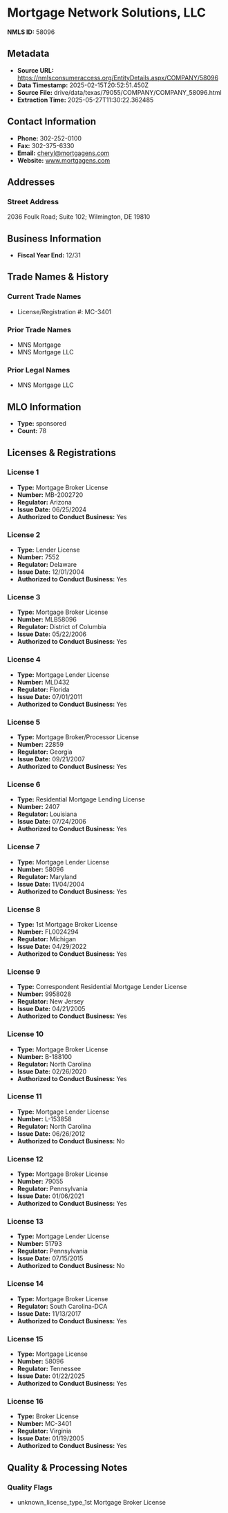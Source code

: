 # Mortgage Network Solutions, LLC

**NMLS ID:** 58096

## Metadata
- **Source URL:** https://nmlsconsumeraccess.org/EntityDetails.aspx/COMPANY/58096
- **Data Timestamp:** 2025-02-15T20:52:51.450Z
- **Source File:** drive/data/texas/79055/COMPANY/COMPANY_58096.html
- **Extraction Time:** 2025-05-27T11:30:22.362485

## Contact Information
- **Phone:** 302-252-0100
- **Fax:** 302-375-6330
- **Email:** cheryl@mortgagens.com
- **Website:** www.mortgagens.com

## Addresses
### Street Address
2036 Foulk Road; Suite 102; Wilmington, DE 19810

## Business Information
- **Fiscal Year End:** 12/31

## Trade Names & History
### Current Trade Names
- License/Registration #: MC-3401

### Prior Trade Names
- MNS Mortgage
- MNS Mortgage LLC

### Prior Legal Names
- MNS Mortgage LLC

## MLO Information
- **Type:** sponsored
- **Count:** 78

## Licenses & Registrations

### License 1
- **Type:** Mortgage Broker License
- **Number:** MB-2002720
- **Regulator:** Arizona
- **Issue Date:** 06/25/2024
- **Authorized to Conduct Business:** Yes

### License 2
- **Type:** Lender License
- **Number:** 7552
- **Regulator:** Delaware
- **Issue Date:** 12/01/2004
- **Authorized to Conduct Business:** Yes

### License 3
- **Type:** Mortgage Broker License
- **Number:** MLB58096
- **Regulator:** District of Columbia
- **Issue Date:** 05/22/2006
- **Authorized to Conduct Business:** Yes

### License 4
- **Type:** Mortgage Lender License
- **Number:** MLD432
- **Regulator:** Florida
- **Issue Date:** 07/01/2011
- **Authorized to Conduct Business:** Yes

### License 5
- **Type:** Mortgage Broker/Processor License
- **Number:** 22859
- **Regulator:** Georgia
- **Issue Date:** 09/21/2007
- **Authorized to Conduct Business:** Yes

### License 6
- **Type:** Residential Mortgage Lending License
- **Number:** 2407
- **Regulator:** Louisiana
- **Issue Date:** 07/24/2006
- **Authorized to Conduct Business:** Yes

### License 7
- **Type:** Mortgage Lender License
- **Number:** 58096
- **Regulator:** Maryland
- **Issue Date:** 11/04/2004
- **Authorized to Conduct Business:** Yes

### License 8
- **Type:** 1st Mortgage Broker License
- **Number:** FL0024294
- **Regulator:** Michigan
- **Issue Date:** 04/29/2022
- **Authorized to Conduct Business:** Yes

### License 9
- **Type:** Correspondent Residential Mortgage Lender License
- **Number:** 9958028
- **Regulator:** New Jersey
- **Issue Date:** 04/21/2005
- **Authorized to Conduct Business:** Yes

### License 10
- **Type:** Mortgage Broker License
- **Number:** B-188100
- **Regulator:** North Carolina
- **Issue Date:** 02/26/2020
- **Authorized to Conduct Business:** Yes

### License 11
- **Type:** Mortgage Lender License
- **Number:** L-153858
- **Regulator:** North Carolina
- **Issue Date:** 06/26/2012
- **Authorized to Conduct Business:** No

### License 12
- **Type:** Mortgage Broker License
- **Number:** 79055
- **Regulator:** Pennsylvania
- **Issue Date:** 01/06/2021
- **Authorized to Conduct Business:** Yes

### License 13
- **Type:** Mortgage Lender License
- **Number:** 51793
- **Regulator:** Pennsylvania
- **Issue Date:** 07/15/2015
- **Authorized to Conduct Business:** No

### License 14
- **Type:** Mortgage Broker License
- **Regulator:** South Carolina-DCA
- **Issue Date:** 11/13/2017
- **Authorized to Conduct Business:** Yes

### License 15
- **Type:** Mortgage License
- **Number:** 58096
- **Regulator:** Tennessee
- **Issue Date:** 01/22/2025
- **Authorized to Conduct Business:** Yes

### License 16
- **Type:** Broker License
- **Number:** MC-3401
- **Regulator:** Virginia
- **Issue Date:** 01/19/2005
- **Authorized to Conduct Business:** Yes

## Quality & Processing Notes
### Quality Flags
- unknown_license_type_1st Mortgage Broker License
